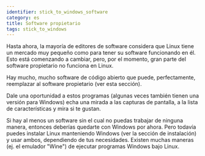 ```yaml
---
identifier: stick_to_windows_software
category: es
title: Software propietario
tags: stick_to_windows
---
```


Hasta ahora, la mayoría de editores de software considera que Linux 
tiene un mercado muy pequeño como para tener su software funcionando en 
él. Esto está comenzando a cambiar, pero, por el momento, gran parte del 
software propietario no funciona en Linux.

Hay mucho, mucho software de código abierto que puede, perfectamente, 
reemplazar al software propietario (ver <a 
href="/items/warez/index_es.php"></a>esta sección).

Dale una oportunidad a estos programas (algunas veces también tienen 
una versión para Windows) echa una mirada a las capturas de pantalla, a 
la lista de características y mira si te gustan.

Si hay al menos un software sin el cual no puedas trabajar de ninguna 
manera, entonces deberías quedarte con Windows por ahora. Pero todavía 
puedes instalar Linux manteniendo Windows (ver la sección de 
instalación) y usar ambos, dependiendo de tus necesidades. Existen 
muchas maneras (ej. el emulador "Wine") de ejecutar programas Windows bajo 
Linux.

